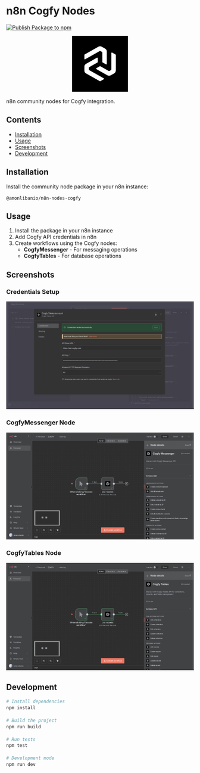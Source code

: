 # n8n Cogfy Nodes

[![Publish Package to npm](https://github.com/amonlibanio/n8n-nodes-cogfy/actions/workflows/publish.yaml/badge.svg)](https://github.com/amonlibanio/n8n-nodes-cogfy/actions/workflows/publish.yaml)

<p align="center">
  <img src="./public/cogfy.svg" width='150px'/>
</p>

n8n community nodes for Cogfy integration.

## Contents

- [Installation](#installation)
- [Usage](#usage)
- [Screenshots](#screenshots)
- [Development](#development)

## Installation

Install the community node package in your n8n instance:

```
@amonlibanio/n8n-nodes-cogfy
```

## Usage

1. Install the package in your n8n instance
2. Add Cogfy API credentials in n8n
3. Create workflows using the Cogfy nodes:
   - **CogfyMessenger** - For messaging operations
   - **CogfyTables** - For database operations

## Screenshots

### Credentials Setup
<p align="center">
  <img src="./public/screenshots/cogfyCredentials.png" width='600px'/>
</p>

### CogfyMessenger Node
<p align="center">
  <img src="./public/screenshots/cogfyMessenger.png" width='600px'/>
</p>

### CogfyTables Node
<p align="center">
  <img src="./public/screenshots/cogfyTables.png" width='600px'/>
</p>

## Development

```bash
# Install dependencies
npm install

# Build the project
npm run build

# Run tests
npm test

# Development mode
npm run dev
```
